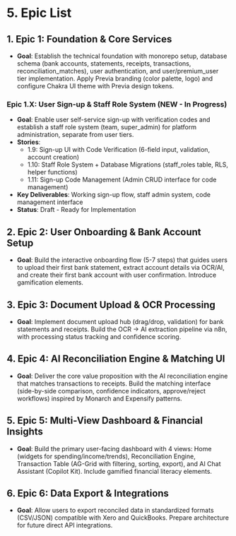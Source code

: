 # 5. Epic List

## 1. Epic 1: Foundation & Core Services
* **Goal**: Establish the technical foundation with monorepo setup, database schema (bank accounts, statements, receipts, transactions, reconciliation_matches), user authentication, and user/premium_user tier implementation. Apply Previa branding (color palette, logo) and configure Chakra UI theme with Previa design tokens.

### Epic 1.X: User Sign-up & Staff Role System (NEW - In Progress)
* **Goal**: Enable user self-service sign-up with verification codes and establish a staff role system (team, super_admin) for platform administration, separate from user tiers.
* **Stories**: 
  * 1.9: Sign-up UI with Code Verification (6-field input, validation, account creation)
  * 1.10: Staff Role System + Database Migrations (staff_roles table, RLS, helper functions)
  * 1.11: Sign-up Code Management (Admin CRUD interface for code management)
* **Key Deliverables**: Working sign-up flow, staff admin system, code management interface
* **Status**: Draft - Ready for Implementation

## 2. Epic 2: User Onboarding & Bank Account Setup
* **Goal**: Build the interactive onboarding flow (5-7 steps) that guides users to upload their first bank statement, extract account details via OCR/AI, and create their first bank account with user confirmation. Introduce gamification elements.

## 3. Epic 3: Document Upload & OCR Processing
* **Goal**: Implement document upload hub (drag/drop, validation) for bank statements and receipts. Build the OCR → AI extraction pipeline via n8n, with processing status tracking and confidence scoring.

## 4. Epic 4: AI Reconciliation Engine & Matching UI
* **Goal**: Deliver the core value proposition with the AI reconciliation engine that matches transactions to receipts. Build the matching interface (side-by-side comparison, confidence indicators, approve/reject workflows) inspired by Monarch and Expensify patterns.

## 5. Epic 5: Multi-View Dashboard & Financial Insights
* **Goal**: Build the primary user-facing dashboard with 4 views: Home (widgets for spending/income/trends), Reconciliation Engine, Transaction Table (AG-Grid with filtering, sorting, export), and AI Chat Assistant (Copilot Kit). Include gamified financial literacy elements.

## 6. Epic 6: Data Export & Integrations
* **Goal**: Allow users to export reconciled data in standardized formats (CSV/JSON) compatible with Xero and QuickBooks. Prepare architecture for future direct API integrations.

